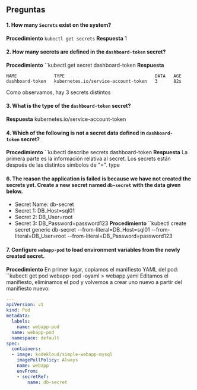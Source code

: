## Preguntas


#### 1. How many `Secrets` exist on the system?
**Procedimiento**
``kubectl get secrets``
**Respuesta**
1

#### 2. How many secrets are defined in the `dashboard-token` secret?
**Procedimiento**
``kubectl get secret dashboard-token
**Respuesta**
```shell
NAME              TYPE                                  DATA   AGE
dashboard-token   kubernetes.io/service-account-token   3      82s
```
Como observamos, hay 3 secrets distintos

#### 3. What is the type of the `dashboard-token` secret?
**Respuesta**
kubernetes.io/service-account-token

#### 4. Which of the following is not a secret data defined in `dashboard-token` secret?
**Procedimiento**
``kubectl describe secrets dashboard-token
**Respuesta**
La primera parte es la información relativa al secret. Los secrets están después de las distintos símbolos de "=".
type

#### 6. The reason the application is failed is because we have not created the secrets yet. Create a new secret named `db-secret` with the data given below.
- Secret Name: db-secret
- Secret 1: DB_Host=sql01
- Secret 2: DB_User=root
- Secret 3: DB_Password=password123
**Procedimiento**
``kubectl create secret generic db-secret --from-literal=DB_Host=sql01 --from-literal=DB_User=root --from-literal=DB_Password=password123

#### 7. Configure `webapp-pod` to load environment variables from the newly created secret.
**Procedimiento**
En primer lugar, copiamos el manifiesto YAML del pod:
``kubectl get pod webapp-pod -oyaml > webapp.yaml
Editamos el manifiesto, eliminamos el pod y volvemos a crear uno nuevo a partir del manifiesto nuevo:
```yaml
---
apiVersion: v1 
kind: Pod 
metadata:
  labels:
    name: webapp-pod
  name: webapp-pod
  namespace: default 
spec:
  containers:
  - image: kodekloud/simple-webapp-mysql
    imagePullPolicy: Always
    name: webapp
    envFrom:
    - secretRef:
        name: db-secret
```
